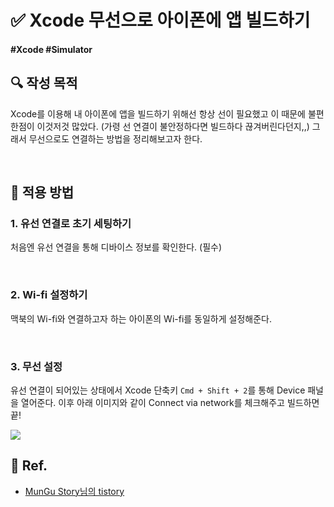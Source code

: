 # ✅ Xcode 무선으로 아이폰에 앱 빌드하기

#### #Xcode #Simulator

## **🔍** 작성 목적

Xcode를 이용해 내 아이폰에 앱을 빌드하기 위해선 항상 선이 필요했고 이 때문에 불편한점이 이것저것 많았다. (가령 선 연결이 불안정하다면 빌드하다 끊겨버린다던지,,) 그래서 무선으로도 연결하는 방법을 정리해보고자 한다.

<br>

## 📌 적용 방법

### 1. 유선 연결로 초기 세팅하기

처음엔 유선 연결을 통해 디바이스 정보를 확인한다. (필수)

<br>

### 2. Wi-fi 설정하기

맥북의 Wi-fi와 연결하고자 하는 아이폰의 Wi-fi를 동일하게 설정해준다.

<br>

### 3. 무선 설정

유선 연결이 되어있는 상태에서 Xcode 단축키 `Cmd + Shift + 2`를 통해 Device 패널을 열어준다. 이후 아래 이미지와 같이 Connect via network를 체크해주고 빌드하면 끝!

<img src="https://github.com/thinkySide/Cheat-Sheet/assets/113565086/85aec264-cf06-4cf2-ac6c-0292da98fb55">

<br>

## 💌 Ref.

- [MunGu Story님의 tistory](https://0urtrees.tistory.com/341)